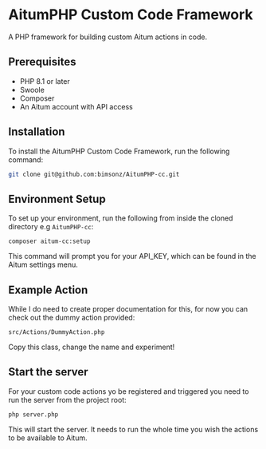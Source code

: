 # AitumPHP Custom Code Framework

A PHP framework for building custom Aitum actions in code.

## Prerequisites

- PHP 8.1 or later
- Swoole
- Composer
- An Aitum account with API access

## Installation

To install the AitumPHP Custom Code Framework, run the following command:

```bash
git clone git@github.com:bimsonz/AitumPHP-cc.git
```

## Environment Setup
To set up your environment, run the following from inside the cloned directory e.g `AitumPHP-cc`:
```
composer aitum-cc:setup
```
This command will prompt you for your API_KEY, which can be found in the Aitum settings menu.

## Example Action
While I do need to create proper documentation for this, for now you can check out the dummy action provided:
```
src/Actions/DummyAction.php
```
Copy this class, change the name and experiment!

## Start the server
For your custom code actions yo be registered and triggered you need to run the server from the project root:
```
php server.php
```
This will start the server. It needs to run the whole time you wish the actions to be available to Aitum.
